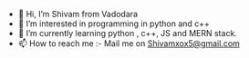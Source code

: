 - 👋 Hi, I’m Shivam from Vadodara 
- 👀 I’m interested in programming in python and c++
- 🌱 I’m currently learning python , c++, JS and MERN stack.
- 📫 How to reach me :- Mail me on Shivamxox5@gmail.com

